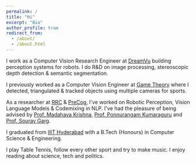 ```yaml
---
permalink: /
title: "Hi"
excerpt: "Bio"
author_profile: true
redirect_from: 
  - /about/
  - /about.html
---
```


I work as a Computer Vision Research Engineer at [DreamVu](https://dreamvu.com/) building perception systems for robots. I do R&D on image processing, stereoscopic depth detection & semantic segmentation.

I previously worked as a Computer Vision Engineer at [Game Theory](https://www.gametheory.in/) where I detected, triangulated & tracked objects using multiple cameras for sports.

As a researcher at [RRC](https://robotics.iiit.ac.in/) & [PreCog](https://precog.iiit.ac.in/), I've worked on Robotic Perception, Vision Language Models & Codemixing in NLP. I've had the pleasure of being advised by [Prof. Madahava Krishna](https://robotics.iiit.ac.in/faculty_mkrishna/), [Prof. Ponnurangam Kumaraguru](https://precog.iiit.ac.in/) and [Prof. Sourav Garg](https://oravus.github.io/).  

I graduated from [IIIT Hyderabad](https://www.iiit.ac.in/) with a B.Tech (Honours) in Computer Science & Engineering.

I play Table Tennis, follow every other sport and try to make music. I enjoy reading about science, tech and politics. 




